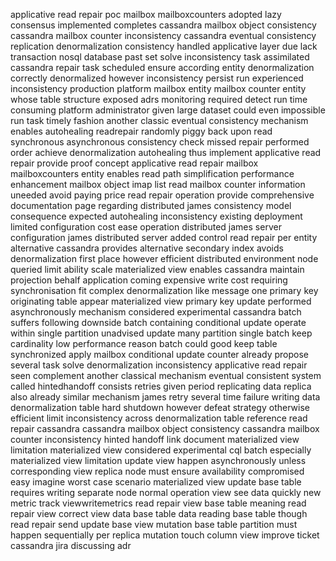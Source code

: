 applicative read repair poc mailbox mailboxcounters adopted lazy consensus implemented completes cassandra mailbox object consistency cassandra mailbox counter inconsistency cassandra eventual consistency replication denormalization consistency handled applicative layer due lack transaction nosql database past set solve inconsistency task assimilated cassandra repair task scheduled ensure according entity denormalization correctly denormalized however inconsistency persist run experienced inconsistency production platform mailbox entity mailbox counter entity whose table structure exposed adrs monitoring required detect run time consuming platform administrator given large dataset could even impossible run task timely fashion another classic eventual consistency mechanism enables autohealing readrepair randomly piggy back upon read synchronous asynchronous consistency check missed repair performed order achieve denormalization autohealing thus implement applicative read repair provide proof concept applicative read repair mailbox mailboxcounters entity enables read path simplification performance enhancement mailbox object imap list read mailbox counter information uneeded avoid paying price read repair operation provide comprehensive documentation page regarding distributed james consistency model consequence expected autohealing inconsistency existing deployment limited configuration cost ease operation distributed james server configuration james distributed server added control read repair per entity alternative cassandra provides alternative secondary index avoids denormalization first place however efficient distributed environment node queried limit ability scale materialized view enables cassandra maintain projection behalf application coming expensive write cost requiring synchronisation fit complex denormalization like message one primary key originating table appear materialized view primary key update performed asynchronously mechanism considered experimental cassandra batch suffers following downside batch containing conditional update operate within single partition unadvised update many partition single batch keep cardinality low performance reason batch could good keep table synchronized apply mailbox conditional update counter already propose several task solve denormalization inconsistency applicative read repair seen complement another classical mechanism eventual consistent system called hintedhandoff consists retries given period replicating data replica also already similar mechanism james retry several time failure writing data denormalization table hard shutdown however defeat strategy otherwise efficient limit inconsistency across denormalization table reference read repair cassandra cassandra mailbox object consistency cassandra mailbox counter inconsistency hinted handoff link document materialized view limitation materialized view considered experimental cql batch especially materialized view limitation update view happen asynchronously unless corresponding view replica node must ensure availability compromised easy imagine worst case scenario materialized view update base table requires writing separate node normal operation view see data quickly new metric track viewwritemetrics read repair view base table meaning read repair view correct view data base table data reading base table though read repair send update base view mutation base table partition must happen sequentially per replica mutation touch column view improve ticket cassandra jira discussing adr